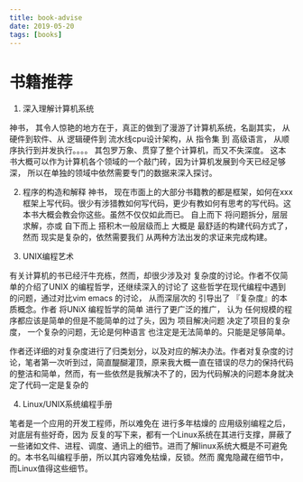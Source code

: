 ```yaml
---
title: book-advise
date: 2019-05-20
tags: [books]
---
```


# 书籍推荐

1. 深入理解计算机系统

神书， 其令人惊艳的地方在于，真正的做到了漫游了计算机系统，名副其实， 从硬件到软件、从 逻辑硬件到 流水线cpu设计架构，从 指令集 到 高级语言， 从顺序执行到并发执行。。。。 其包罗万象、贯穿了整个计算机，而又不失深度。
这本书大概可以作为计算机各个领域的一个敲门砖，因为计算机发展到今天已经足够深， 所以在单独的领域中依然需要专门的数据来深入探讨。

2. 程序的构造和解释
神书， 现在市面上的大部分书籍教的都是框架，如何在xxx框架上写代码。很少有涉猎教如何写代码，更少有教如何有思考的写代码。这本书大概会教会你这些。虽然不仅仅如此而已。 自上而下 将问题拆分，层层求解，亦或 自下而上 搭积木一般层级而上 大概是 最舒适的构建代码方式了， 然而 现实是复杂的，依然需要我们 从两种方法出发的求证来完成构建。

3. UNIX编程艺术

有关计算机的书已经汗牛充栋，然而，却很少涉及对 复杂度的讨论。作者不仅简单的介绍了UNIX 的编程哲学，还继续深入的讨论了 这些哲学在现代编程中遇到的问题，通过对比vim emacs 的讨论， 从而深层次的 引导出了 『复杂度』的本质概念。作者 将UNiX 编程哲学的简单 进行了更广泛的推广， 认为 任何规模的程序都应该是简单的但是不能简单的过了头，因为 项目解决问题 决定了项目的复杂度， 一个复杂的问题，无论是何种语言 也注定是无法简单的。只能是足够简单。

作者还详细的对复杂度进行了归类划分，以及对应的解决办法。作者对复杂度的讨论，笔者第一次听到过，简直醍醐灌顶，原来我大概一直在错误的尽力的保持代码的整洁和简单，然而，有一些依然是我解决不了的，因为代码解决的问题本身就决定了代码一定是复杂的

4. Linux/UNIX系统编程手册

笔者是一个应用的开发工程师，所以难免在 进行多年枯燥的 应用级别编程之后，对底层有些好奇，因为 反复的写下来，都有一个Linux系统在其进行支撑，屏蔽了一些诸如文件、进程、调度、通讯上的细节。进而了解linux系统大概是不可避免的。本书名叫编程手册，所以其内容难免枯燥，反锁。然而 魔鬼隐藏在细节中，而Linux值得这些细节。


